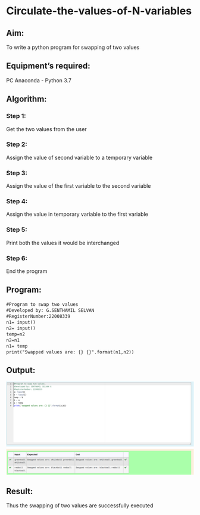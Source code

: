# Circulate-the-values-of-N-variables
## Aim:
To write a python program for swapping of two values
## Equipment’s required:
PC Anaconda - Python 3.7

## Algorithm: 
### Step 1: 
Get the two values from the user

### Step 2: 
Assign the value of second variable to a temporary variable

### Step 3: 
Assign the value of the first variable to the second variable

### Step 4: 

Assign the value in temporary variable to the first variable

### Step 5: 
Print both the values it would be interchanged
### Step 6: 
End the program

## Program:
```
#Program to swap two values
#Developed by: G.SENTHAMIL SELVAN
#RegisterNumber:22008339
n1= input()
n2= input()
temp=n2
n2=n1
n1= temp
print("Swapped values are: {} {}".format(n1,n2))
```
## Output:
![](swap.png)

## Result:
Thus the swapping of two values are successfully executed
